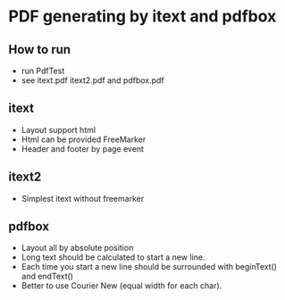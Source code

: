 # PDF generating by itext and pdfbox
## How to run
- run PdfTest
- see itext.pdf itext2.pdf and pdfbox.pdf
## itext
- Layout support html
- Html can be provided FreeMarker
- Header and footer by page event
## itext2
- Simplest itext without freemarker
## pdfbox
- Layout all by absolute position
- Long text should be calculated to start a new line.
- Each time you start a new line should be surrounded with beginText() and endText()
- Better to use Courier New (equal width for each char).
